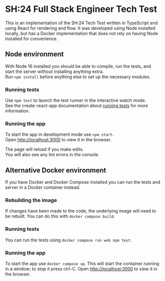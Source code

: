 # SH:24 Full Stack Engineer Tech Test

This is an implementation of the SH:24 Tech Test written in TypeScript and using React for rendering and flow.
It was developed using Node installed locally, but has a Docker implementation that does not rely on having Node installed for convenience.

## Node environment

With Node 16 installed you should be able to compile, run the tests, and start the server without installing anything extra.\
Run `npm install` before anything else to set up the necessary modules.

### Running tests

Use `npm test` to launch the test runner in the interactive watch mode.\
See the create-react-app documentation about [running tests](https://facebook.github.io/create-react-app/docs/running-tests) for more information.

### Running the app

To start the app in development mode use `npm start`.\
Open [http://localhost:3000](http://localhost:3000) to view it in the browser.

The page will reload if you make edits.\
You will also see any lint errors in the console.

## Alternative Docker environment

If you have Docker and Docker Compose installed you can run the tests and server in a Docker container instead.

### Rebuilding the image

If changes have been made to the code, the underlying image will need to be rebuilt.
You can do this with `docker compose build`.

### Running tests

You can run the tests using `docker compose run web npm test`.

### Running the app

To start the app use `docker compose up`.
This will start the container running in a window; to stop it press ctrl-C.
Open [http://localhost:3000](http://localhost:3000) to view it in the browser.
